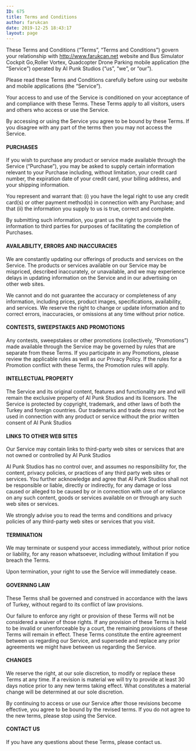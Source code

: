 ```yaml
---
ID: 675
title: Terms and Conditions
author: farukcan
date: 2019-12-25 18:43:17
layout: page
---
```

These Terms and Conditions (“Terms”, “Terms and Conditions”) govern your relationship with http://www.farukcan.net website and Bus Simulator Cockpit Go,Roller Vortex,
Quadcopter Drone Parking mobile application (the “Service”) operated by AI Punk Studios (“us”, “we”, or “our”).

Please read these Terms and Conditions carefully before using our website and mobile applications (the “Service”).

Your access to and use of the Service is conditioned on your acceptance of and compliance with these Terms. These Terms apply to all visitors, users and others who access or use the Service.

By accessing or using the Service you agree to be bound by these Terms. If you disagree with any part of the terms then you may not access the Service.
<h4>PURCHASES</h4>
If you wish to purchase any product or service made available through the Service (“Purchase”), you may be asked to supply certain information relevant to your Purchase including, without limitation, your credit card number, the expiration date of your credit card, your billing address, and your shipping information.

You represent and warrant that: (i) you have the legal right to use any credit card(s) or other payment method(s) in connection with any Purchase; and that (ii) the information you supply to us is true, correct and complete.

By submitting such information, you grant us the right to provide the information to third parties for purposes of facilitating the completion of Purchases.
<h4>AVAILABILITY, ERRORS AND INACCURACIES</h4>
We are constantly updating our offerings of products and services on the Service. The products or services available on our Service may be mispriced, described inaccurately, or unavailable, and we may experience delays in updating information on the Service and in our advertising on other web sites.

We cannot and do not guarantee the accuracy or completeness of any information, including prices, product images, specifications, availability, and services. We reserve the right to change or update information and to correct errors, inaccuracies, or omissions at any time without prior notice.
<h4>CONTESTS, SWEEPSTAKES AND PROMOTIONS</h4>
Any contests, sweepstakes or other promotions (collectively, “Promotions”) made available through the Service may be governed by rules that are separate from these Terms. If you participate in any Promotions, please review the applicable rules as well as our Privacy Policy. If the rules for a Promotion conflict with these Terms, the Promotion rules will apply.
<h4>INTELLECTUAL PROPERTY</h4>
The Service and its original content, features and functionality are and will remain the exclusive property of AI Punk Studios and its licensors. The Service is protected by copyright, trademark, and other laws of both the Turkey and foreign countries. Our trademarks and trade dress may not be used in connection with any product or service without the prior written consent of AI Punk Studios
<h4>LINKS TO OTHER WEB SITES</h4>
Our Service may contain links to third-party web sites or services that are not owned or controlled by AI Punk Studios

AI Punk Studios has no control over, and assumes no responsibility for, the content, privacy policies, or practices of any third party web sites or services. You further acknowledge and agree that AI Punk Studios shall not be responsible or liable, directly or indirectly, for any damage or loss caused or alleged to be caused by or in connection with use of or reliance on any such content, goods or services available on or through any such web sites or services.

We strongly advise you to read the terms and conditions and privacy policies of any third-party web sites or services that you visit.
<h4>TERMINATION</h4>
We may terminate or suspend your access immediately, without prior notice or liability, for any reason whatsoever, including without limitation if you breach the Terms.

Upon termination, your right to use the Service will immediately cease.
<h4>GOVERNING LAW</h4>
These Terms shall be governed and construed in accordance with the laws of Turkey, without regard to its conflict of law provisions.

Our failure to enforce any right or provision of these Terms will not be considered a waiver of those rights. If any provision of these Terms is held to be invalid or unenforceable by a court, the remaining provisions of these Terms will remain in effect. These Terms constitute the entire agreement between us regarding our Service, and supersede and replace any prior agreements we might have between us regarding the Service.
<h4>CHANGES</h4>
We reserve the right, at our sole discretion, to modify or replace these Terms at any time. If a revision is material we will try to provide at least 30 days notice prior to any new terms taking effect. What constitutes a material change will be determined at our sole discretion.

By continuing to access or use our Service after those revisions become effective, you agree to be bound by the revised terms. If you do not agree to the new terms, please stop using the Service.
<h4>CONTACT US</h4>
If you have any questions about these Terms, please contact us.
